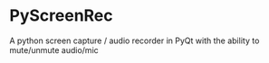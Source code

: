 # PyScreenRec

A python screen capture / audio recorder in PyQt with the ability to mute/unmute audio/mic
